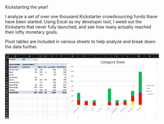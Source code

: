 Kickstarting the year!

I analyze a set of over one thousand Kickstarter crowdsourcing funds thave have been started. Using Excel as my developer tool, I weed out the Kickstarts that never fully launched, and see how many actually reached their lofty monetary goals.

Pivot tables are included in various sheets to help analyze and break down the data further.

![](pivot_table_img.png)
